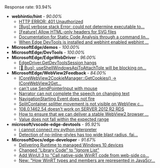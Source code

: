 Response rate: 93.94%

* **webhintio/hint** - _90.00%_
  * [HTTP ERROR: 401 Unauthorized](https://github.com/webhintio/hint/issues/5362)
  * [[Bug] verbose stack Error: could not determine executable to...](https://github.com/webhintio/hint/issues/5349)
  * [[Feature] Allow HTML-only headers for SVG files](https://github.com/webhintio/hint/issues/5281)
  * [Documentation for Static Code Analysis through a command lin...](https://github.com/webhintio/hint/issues/5383)
  * [When Edge DevTools is installed and webhint enabled webhint ...](https://github.com/webhintio/hint/issues/5364)
* **MicrosoftEdge/demos** - _100.00%_
* **MicrosoftEdge/DevTools** - _100.00%_
* **MicrosoftEdge/EdgeWebDriver** - _96.00%_
  * [EdgeDriver.GetDevToolsSession hangs ](https://github.com/MicrosoftEdge/EdgeWebDriver/issues/65)
  * [[🐛 Bug]: useShellWindowsApiToAttachToIe will be blocking on...](https://github.com/MicrosoftEdge/EdgeWebDriver/issues/34)
* **MicrosoftEdge/WebView2Feedback** - _84.00%_
  * [ICoreWebView2CookieManager::GetCookies() -> ICoreWebView2Get...](https://github.com/MicrosoftEdge/WebView2Feedback/issues/3115)
  * [can't use SendPointerInput with mouse](https://github.com/MicrosoftEdge/WebView2Feedback/issues/3072)
  * [Narrator can not complete the speech on changing text](https://github.com/MicrosoftEdge/WebView2Feedback/issues/3055)
  * [NavigationStarting Event does not fire](https://github.com/MicrosoftEdge/WebView2Feedback/issues/3109)
  * [SplitContainer splitter movement is not visible on WebView c...](https://github.com/MicrosoftEdge/WebView2Feedback/issues/3086)
  * [108.0.1462.54 doesn't work on SERVER 2012 R2 RDS](https://github.com/MicrosoftEdge/WebView2Feedback/issues/3084)
  * [How to ensure that we can deliver a stable WebView2 browser ...](https://github.com/MicrosoftEdge/WebView2Feedback/issues/3066)
  * [Value does not fall within the expected range](https://github.com/MicrosoftEdge/WebView2Feedback/issues/3059)
* **microsoft/vscode-edge-devtools** - _95.92%_
  * [i cannot connect my python interpreter](https://github.com/microsoft/vscode-edge-devtools/issues/1327)
  * [Detection of no-inline-styles has too wide blast radius, fai...](https://github.com/microsoft/vscode-edge-devtools/issues/1325)
* **MicrosoftDocs/edge-developer** - _91.67%_
  * [Delivering Runtime to managed Windows 10 devices](https://github.com/MicrosoftDocs/edge-developer/pull/2385)
  * [Changed "Library Code" to "Ignore List"](https://github.com/MicrosoftDocs/edge-developer/pull/2382)
  * [Add WinUI 3 to "Call native-side WinRT code from web-side co...](https://github.com/MicrosoftDocs/edge-developer/pull/2358)
  * [New: "How WinRT types and members are represented in JavaScr...](https://github.com/MicrosoftDocs/edge-developer/pull/2343)